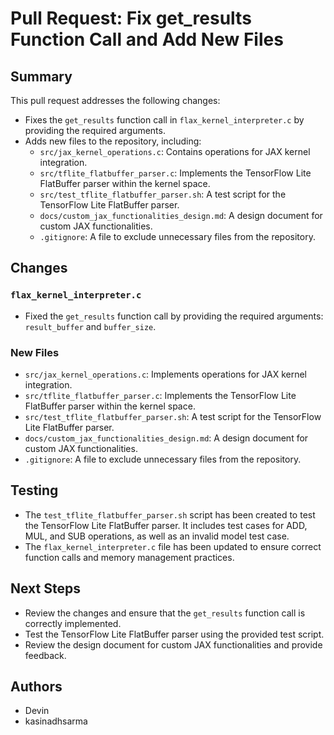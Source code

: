 # Pull Request: Fix get_results Function Call and Add New Files

## Summary
This pull request addresses the following changes:
- Fixes the `get_results` function call in `flax_kernel_interpreter.c` by providing the required arguments.
- Adds new files to the repository, including:
  - `src/jax_kernel_operations.c`: Contains operations for JAX kernel integration.
  - `src/tflite_flatbuffer_parser.c`: Implements the TensorFlow Lite FlatBuffer parser within the kernel space.
  - `src/test_tflite_flatbuffer_parser.sh`: A test script for the TensorFlow Lite FlatBuffer parser.
  - `docs/custom_jax_functionalities_design.md`: A design document for custom JAX functionalities.
  - `.gitignore`: A file to exclude unnecessary files from the repository.

## Changes
### `flax_kernel_interpreter.c`
- Fixed the `get_results` function call by providing the required arguments: `result_buffer` and `buffer_size`.

### New Files
- `src/jax_kernel_operations.c`: Implements operations for JAX kernel integration.
- `src/tflite_flatbuffer_parser.c`: Implements the TensorFlow Lite FlatBuffer parser within the kernel space.
- `src/test_tflite_flatbuffer_parser.sh`: A test script for the TensorFlow Lite FlatBuffer parser.
- `docs/custom_jax_functionalities_design.md`: A design document for custom JAX functionalities.
- `.gitignore`: A file to exclude unnecessary files from the repository.

## Testing
- The `test_tflite_flatbuffer_parser.sh` script has been created to test the TensorFlow Lite FlatBuffer parser. It includes test cases for ADD, MUL, and SUB operations, as well as an invalid model test case.
- The `flax_kernel_interpreter.c` file has been updated to ensure correct function calls and memory management practices.

## Next Steps
- Review the changes and ensure that the `get_results` function call is correctly implemented.
- Test the TensorFlow Lite FlatBuffer parser using the provided test script.
- Review the design document for custom JAX functionalities and provide feedback.

## Authors
- Devin
- kasinadhsarma

